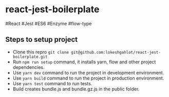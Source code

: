 # react-jest-boilerplate
#React #Jest #ES6 #Enzyme #flow-type

## Steps to setup project
- Clone this repro `git clone git@github.com:lokeshgahlot/react-jest-boilerplate.git`
- Run `npm run setup` command, it installs yarn, flow and other project dependencies.
- Use `yarn dev` command to run the project in development environment.
- Use `yarn build` command to run the project in production environment.
- Use `yarn test` command to run tests.
- Build creates bundle.js and bundle.gz.js in the public folder.
